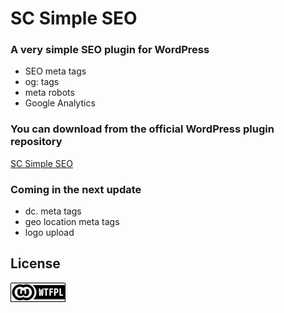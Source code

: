 # SC Simple SEO

### A very simple SEO plugin for WordPress

* SEO meta tags
* og: tags
* meta robots
* Google Analytics

### You can download from the official WordPress plugin repository
[SC Simple SEO](https://wordpress.org/plugins/sc-simple-seo/)

### Coming in the next update

* dc. meta tags
* geo location meta tags
* logo upload


## License
[![WTFPL](wtfpl-badge.png "WTFPL")](https://github.com/zergiocosta/SC-Simple-SEO/blob/master/LICENSE)